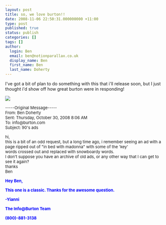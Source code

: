 ```yaml
---
layout: post
title: so, we love burton!!
date: 2008-11-06 22:50:31.000000000 +11:00
type: post
published: true
status: publish
categories: []
tags: []
author:
  login: Ben
  email: ben@notionparallax.co.uk
  display_name: Ben
  first_name: Ben
  last_name: Doherty
---
```

<p>I've got a bit of plan to do something with this that i'll release soon, but I just thought i'd show off how great burton were in responding!</p>
<p><img src="{{ site.baseurl }}/assets/Madonna_Ad.jpg" /></p>
<p><font size="2">-----Original Message-----<br />
From: Ben Doherty<br />
Sent: Thursday, October 30, 2008 8:06 AM<br />
To: info@burton.com<br />
Subject: 90's ads</font></p>
<p><font size="2">hi,<br />
this is a bit of an odd request, but a long time ago, i remember seeing an ad with a page ripped out of "in bed with madonna" with some of the 'key'<br />
words crossed out and replaced with snowboardy words.<br />
I don't suppose you have an archive of old ads, or any other way that I can get to see it again?<br />
thanks<br />
Ben</font></p>
<p><strong><font color="blue" size="2">Hey Ben,</font></strong></p>
<p><strong><font color="blue" size="2">This one is a classic. Thanks for the awesome question.</font></strong></p>
<p><strong><font color="blue" size="2">-Yianni</font></strong></p>
<p><strong><font color="blue" size="2">The Info@Burton Team</font></strong></p>
<p><strong><font color="blue" size="2">(800)-881-3138</font></strong></p>
